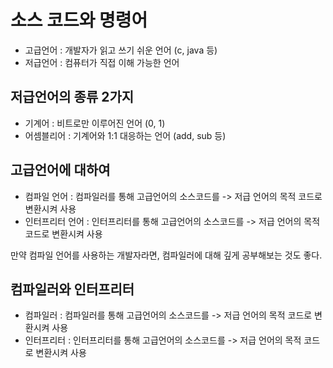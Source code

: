 # 소스 코드와 명령어

- 고급언어 : 개발자가 읽고 쓰기 쉬운 언어 (c, java 등)
- 저급언어 : 컴퓨터가 직접 이해 가능한 언어

## 저급언어의 종류 2가지

- 기계어 : 비트로만 이루어진 언어 (0, 1)
- 어셈블리어 : 기계어와 1:1 대응하는 언어 (add, sub 등)

## 고급언어에 대하여

- 컴파일 언어 : 컴파일러를 통해 고급언어의 소스코드를 -> 저급 언어의 목적 코드로 변환시켜 사용
- 인터프리터 언어 : 인터프리터를 통해 고급언어의 소스코드를 -> 저급 언어의 목적 코드로 변환시켜 사용

만약 컴파일 언어를 사용하는 개발자라면, 컴파일러에 대해 깊게 공부해보는 것도 좋다.

## 컴파일러와 인터프리터

- 컴파일러 : 컴파일러를 통해 고급언어의 소스코드를 -> 저급 언어의 목적 코드로 변환시켜 사용
- 인터프리터 : 인터프리터를 통해 고급언어의 소스코드를 -> 저급 언어의 목적 코드로 변환시켜 사용
